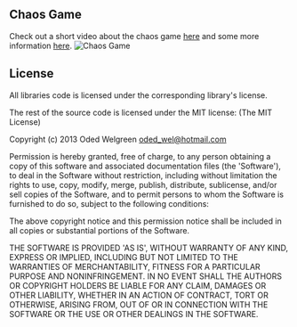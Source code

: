 ## Chaos Game
Check out a short video about the chaos game [here](https://www.youtube.com/watch?v=MBhx4XXJOH8) and some more information [here](http://en.wikipedia.org/wiki/Chaos_game).
![Chaos Game](http://i.imgur.com/rIM2bbX.gif)

## License

All libraries code is licensed under the corresponding library's license.

The rest of the source code is licensed under the MIT license:
(The MIT License)

Copyright (c) 2013 Oded Welgreen oded_wel@hotmail.com

Permission is hereby granted, free of charge, to any person obtaining a copy of this software and associated documentation files (the 'Software'), to deal in the Software without restriction, including without limitation the rights to use, copy, modify, merge, publish, distribute, sublicense, and/or sell copies of the Software, and to permit persons to whom the Software is furnished to do so, subject to the following conditions:

The above copyright notice and this permission notice shall be included in all copies or substantial portions of the Software.

THE SOFTWARE IS PROVIDED 'AS IS', WITHOUT WARRANTY OF ANY KIND, EXPRESS OR IMPLIED, INCLUDING BUT NOT LIMITED TO THE WARRANTIES OF MERCHANTABILITY, FITNESS FOR A PARTICULAR PURPOSE AND NONINFRINGEMENT. IN NO EVENT SHALL THE AUTHORS OR COPYRIGHT HOLDERS BE LIABLE FOR ANY CLAIM, DAMAGES OR OTHER LIABILITY, WHETHER IN AN ACTION OF CONTRACT, TORT OR OTHERWISE, ARISING FROM, OUT OF OR IN CONNECTION WITH THE SOFTWARE OR THE USE OR OTHER DEALINGS IN THE SOFTWARE.